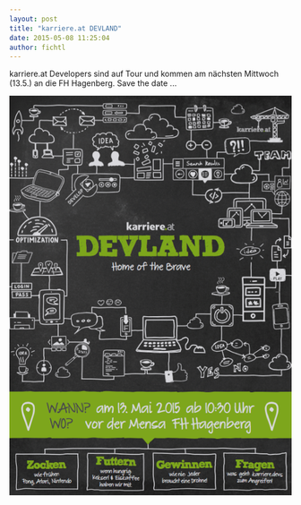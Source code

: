 ```yaml
---
layout: post
title: "karriere.at DEVLAND"
date: 2015-05-08 11:25:04
author: fichtl
---
```

karriere.at Developers sind auf Tour und kommen am nächsten Mittwoch (13.5.) an die FH Hagenberg. Save the date ...

![](/assets/images/karriere-at-devland/devland-coming-soon.png)